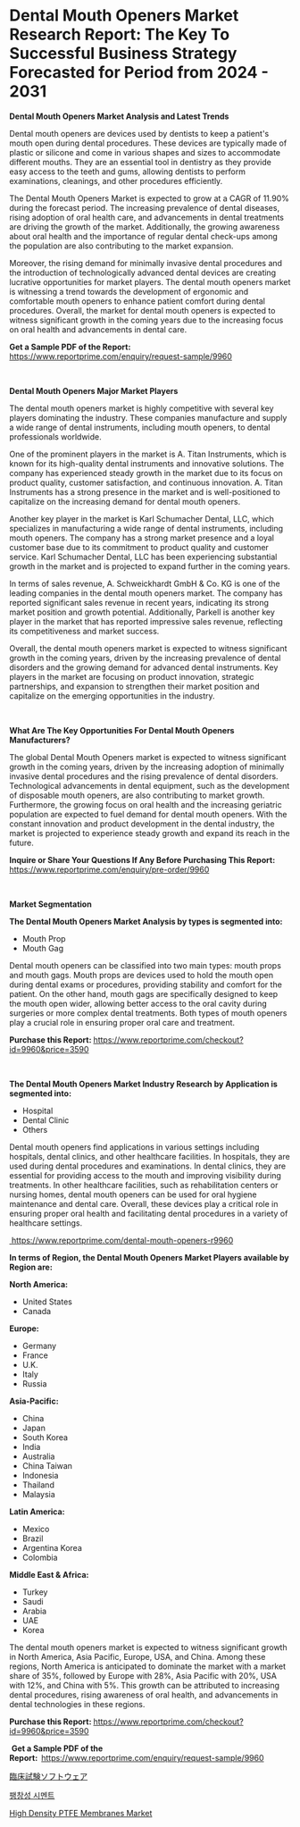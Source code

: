 <p><h1>Dental Mouth Openers Market Research Report: The Key To Successful Business Strategy Forecasted for Period from 2024 - 2031</h1></p><p><strong>Dental Mouth Openers Market Analysis and Latest Trends</strong></p>
<p><p>Dental mouth openers are devices used by dentists to keep a patient's mouth open during dental procedures. These devices are typically made of plastic or silicone and come in various shapes and sizes to accommodate different mouths. They are an essential tool in dentistry as they provide easy access to the teeth and gums, allowing dentists to perform examinations, cleanings, and other procedures efficiently.</p><p>The Dental Mouth Openers Market is expected to grow at a CAGR of 11.90% during the forecast period. The increasing prevalence of dental diseases, rising adoption of oral health care, and advancements in dental treatments are driving the growth of the market. Additionally, the growing awareness about oral health and the importance of regular dental check-ups among the population are also contributing to the market expansion.</p><p>Moreover, the rising demand for minimally invasive dental procedures and the introduction of technologically advanced dental devices are creating lucrative opportunities for market players. The dental mouth openers market is witnessing a trend towards the development of ergonomic and comfortable mouth openers to enhance patient comfort during dental procedures. Overall, the market for dental mouth openers is expected to witness significant growth in the coming years due to the increasing focus on oral health and advancements in dental care.</p></p>
<p><strong>Get a Sample PDF of the Report:&nbsp;</strong> <a href="https://www.reportprime.com/enquiry/request-sample/9960">https://www.reportprime.com/enquiry/request-sample/9960</a></p>
<p>&nbsp;</p>
<p><strong>Dental Mouth Openers Major Market Players</strong></p>
<p><p>The dental mouth openers market is highly competitive with several key players dominating the industry. These companies manufacture and supply a wide range of dental instruments, including mouth openers, to dental professionals worldwide.</p><p>One of the prominent players in the market is A. Titan Instruments, which is known for its high-quality dental instruments and innovative solutions. The company has experienced steady growth in the market due to its focus on product quality, customer satisfaction, and continuous innovation. A. Titan Instruments has a strong presence in the market and is well-positioned to capitalize on the increasing demand for dental mouth openers.</p><p>Another key player in the market is Karl Schumacher Dental, LLC, which specializes in manufacturing a wide range of dental instruments, including mouth openers. The company has a strong market presence and a loyal customer base due to its commitment to product quality and customer service. Karl Schumacher Dental, LLC has been experiencing substantial growth in the market and is projected to expand further in the coming years.</p><p>In terms of sales revenue, A. Schweickhardt GmbH & Co. KG is one of the leading companies in the dental mouth openers market. The company has reported significant sales revenue in recent years, indicating its strong market position and growth potential. Additionally, Parkell is another key player in the market that has reported impressive sales revenue, reflecting its competitiveness and market success.</p><p>Overall, the dental mouth openers market is expected to witness significant growth in the coming years, driven by the increasing prevalence of dental disorders and the growing demand for advanced dental instruments. Key players in the market are focusing on product innovation, strategic partnerships, and expansion to strengthen their market position and capitalize on the emerging opportunities in the industry.</p></p>
<p>&nbsp;</p>
<p><strong>What Are The Key Opportunities For Dental Mouth Openers Manufacturers?</strong></p>
<p><p>The global Dental Mouth Openers market is expected to witness significant growth in the coming years, driven by the increasing adoption of minimally invasive dental procedures and the rising prevalence of dental disorders. Technological advancements in dental equipment, such as the development of disposable mouth openers, are also contributing to market growth. Furthermore, the growing focus on oral health and the increasing geriatric population are expected to fuel demand for dental mouth openers. With the constant innovation and product development in the dental industry, the market is projected to experience steady growth and expand its reach in the future.</p></p>
<p><strong>Inquire or Share Your Questions If Any Before Purchasing This Report:</strong> <a href="https://www.reportprime.com/enquiry/pre-order/9960">https://www.reportprime.com/enquiry/pre-order/9960</a></p>
<p>&nbsp;</p>
<p><strong>Market Segmentation</strong></p>
<p><strong>The Dental Mouth Openers Market Analysis by types is segmented into:</strong></p>
<p><ul><li>Mouth Prop</li><li>Mouth Gag</li></ul></p>
<p><p>Dental mouth openers can be classified into two main types: mouth props and mouth gags. Mouth props are devices used to hold the mouth open during dental exams or procedures, providing stability and comfort for the patient. On the other hand, mouth gags are specifically designed to keep the mouth open wider, allowing better access to the oral cavity during surgeries or more complex dental treatments. Both types of mouth openers play a crucial role in ensuring proper oral care and treatment.</p></p>
<p><strong>Purchase this Report:&nbsp;</strong><a href="https://www.reportprime.com/checkout?id=9960&price=3590">https://www.reportprime.com/checkout?id=9960&price=3590</a></p>
<p>&nbsp;</p>
<p><strong>The Dental Mouth Openers Market Industry Research by Application is segmented into:</strong></p>
<p><ul><li>Hospital</li><li>Dental Clinic</li><li>Others</li></ul></p>
<p><p>Dental mouth openers find applications in various settings including hospitals, dental clinics, and other healthcare facilities. In hospitals, they are used during dental procedures and examinations. In dental clinics, they are essential for providing access to the mouth and improving visibility during treatments. In other healthcare facilities, such as rehabilitation centers or nursing homes, dental mouth openers can be used for oral hygiene maintenance and dental care. Overall, these devices play a critical role in ensuring proper oral health and facilitating dental procedures in a variety of healthcare settings.</p></p>
<p><a href="https://www.reportprime.com/dental-mouth-openers-r9960">&nbsp;https://www.reportprime.com/dental-mouth-openers-r9960</a></p>
<p><strong>In terms of Region, the Dental Mouth Openers Market Players available by Region are:</strong></p>
<p>
    <p> <strong> North America: </strong>
        <ul>
            <li>United States</li>
            <li>Canada</li>
        </ul>
        </p> 
    <p> <strong> Europe: </strong>
        <ul>
            <li>Germany</li>
            <li>France</li>
            <li>U.K.</li>
            <li>Italy</li>
            <li>Russia</li>
        </ul>
        </p> 
    <p> <strong> Asia-Pacific: </strong>
        <ul>
            <li>China</li>
            <li>Japan</li>
            <li>South Korea</li>
            <li>India</li>
            <li>Australia</li>
            <li>China Taiwan</li>
            <li>Indonesia</li>
            <li>Thailand</li>
            <li>Malaysia</li>
        </ul>
        </p> 
    <p> <strong> Latin America: </strong>
        <ul>
            <li>Mexico</li>
            <li>Brazil</li>
            <li>Argentina Korea</li>
            <li>Colombia</li>
        </ul>
        </p> 
    <p> <strong> Middle East & Africa: </strong>
        <ul>
            <li>Turkey</li>
            <li>Saudi</li>
            <li>Arabia</li>
            <li>UAE</li>
            <li>Korea</li>
        </ul>
    </p>
    </p>
<p><p>The dental mouth openers market is expected to witness significant growth in North America, Asia Pacific, Europe, USA, and China. Among these regions, North America is anticipated to dominate the market with a market share of 35%, followed by Europe with 28%, Asia Pacific with 20%, USA with 12%, and China with 5%. This growth can be attributed to increasing dental procedures, rising awareness of oral health, and advancements in dental technologies in these regions.</p></p>
<p><strong>Purchase this Report: </strong><a href="https://www.reportprime.com/checkout?id=9960&price=3590">https://www.reportprime.com/checkout?id=9960&price=3590</a></p>
<p>&nbsp;<strong>Get a Sample PDF of the Report:&nbsp;&nbsp;</strong><a href="https://www.reportprime.com/enquiry/request-sample/9960">https://www.reportprime.com/enquiry/request-sample/9960</a></p>
<p><strong></strong></p>
<p><p><a href="https://github.com/oqoeusbvpadwjs08/Market-Research-Report-List-1/blob/main/938497023893.md">臨床試験ソフトウェア</a></p><p><a href="https://github.com/sougarounis/Market-Research-Report-List-3/blob/main/178438321602.md">팽창성 시멘트</a></p><p><a href="https://github.com/RichRobinson5/Market-Research-Report-List-4/blob/main/high-density-ptfe-membranes-market.md">High Density PTFE Membranes Market</a></p></p>